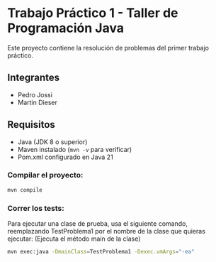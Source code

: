 # Trabajo Práctico 1 - Taller de Programación Java

Este proyecto contiene la resolución de problemas del primer trabajo práctico.

## Integrantes

* Pedro Jossi
* Martin Dieser 


## Requisitos

- Java (JDK 8 o superior)
- Maven instalado (`mvn -v` para verificar)
- Pom.xml configurado en Java 21 



### Compilar el proyecto:

```bash
mvn compile
```

### Correr los tests:

Para ejecutar una clase de prueba, usa el siguiente comando, reemplazando TestProblema1 por el nombre de la clase que quieras ejecutar:
(Ejecuta el método main de la clase)

```bash
mvn exec:java -DmainClass=TestProblema1 -Dexec.vmArgs="-ea"
```




